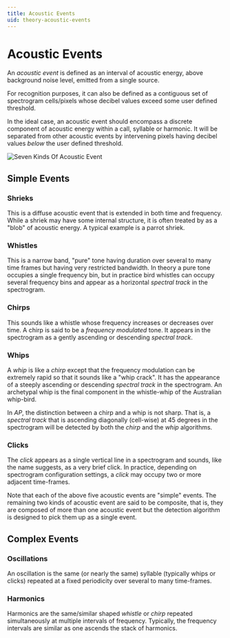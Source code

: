```yaml
---
title: Acoustic Events
uid: theory-acoustic-events
---
```


# Acoustic Events

An *acoustic event* is defined as an interval of acoustic energy, above background noise level, emitted from a single source.

For recognition purposes, it can also be defined as a contiguous set of spectrogram cells/pixels whose decibel values
exceed some user defined threshold.

In the ideal case, an acoustic event should encompass a discrete component of acoustic energy within a call, syllable
or harmonic. It will be separated from other acoustic events by intervening pixels having decibel values *below* the user defined threshold.

![Seven Kinds Of Acoustic Event](../images/SevenKindsAcousticEvent.jpg)

## Simple Events

### Shrieks

This is a diffuse acoustic event that is extended in both time and frequency. While a shriek may have some internal
structure, it is often treated by as a "blob" of acoustic energy. A typical example is a parrot shriek.

### Whistles

This is a narrow band, "pure" tone having duration over several to many time frames but having very restricted bandwidth.
In theory a pure tone occupies a single frequency bin, but in practice bird whistles can occupy several frequency bins
and appear as a horizontal *spectral track* in the spectrogram.

### Chirps

This sounds like a whistle whose frequency increases or decreases over time. A chirp is said to be a *frequency modulated*
tone. It appears in the spectrogram as a gently ascending or descending *spectral track*.

### Whips

A *whip* is like a *chirp* except that the frequency modulation can be extremely rapid so that it sounds like a
"whip crack". It has the appearance of a steeply ascending or descending *spectral track* in the spectrogram.
An archetypal whip is the final component in the whistle-whip of the Australian whip-bird.

In _AP_, the distinction between a chirp and a whip is not sharp. That is, a *spectral track* that is ascending
diagonally (cell-wise) at 45 degrees in the spectrogram will be detected by both the *chirp* and the *whip* algorithms.

### Clicks

The *click* appears as a single vertical line in a spectrogram and sounds, like the name suggests, as a very brief click.
In practice, depending on spectrogram configuration settings, a *click* may occupy two or more adjacent time-frames.

Note that each of the above five acoustic events are "simple" events. The remaining two kinds of acoustic event are said
to be composite, that is, they are composed of more than one acoustic event but the detection algorithm is designed to
pick them up as a single event.

## Complex Events

### Oscillations

An oscillation is the same (or nearly the same) syllable (typically whips or clicks) repeated at a fixed periodicity over
several to many time-frames.

### Harmonics

Harmonics are the same/similar shaped *whistle* or *chirp* repeated simultaneously at multiple intervals of frequency.
Typically, the frequency intervals are similar as one ascends the stack of harmonics.
